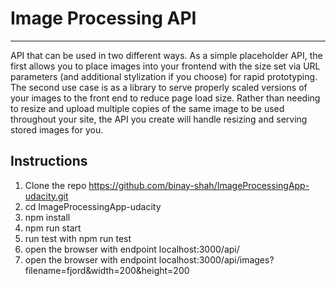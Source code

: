 # Image Processing API
---------------

API that can be used in two different ways. As a simple placeholder API, the first allows you to place images into your frontend with the size set via URL parameters (and additional stylization if you choose) for rapid prototyping. The second use case is as a library to serve properly scaled versions of your images to the front end to reduce page load size. Rather than needing to resize and upload multiple copies of the same image to be used throughout your site, the API you create will handle resizing and serving stored images for you.


## Instructions

1. Clone the repo https://github.com/binay-shah/ImageProcessingApp-udacity.git
2. cd ImageProcessingApp-udacity
3. npm install
4. npm run start
5. run test with npm run test
6. open the browser with endpoint localhost:3000/api/
7. open the browser with endpoint localhost:3000/api/images?filename=fjord&width=200&height=200
